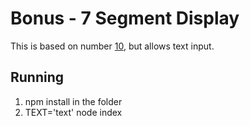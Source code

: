 # Bonus - 7 Segment Display

This is based on number [10](../10_7_segment_display/README.md), but allows text input.

## Running

1. npm install in the folder
2. TEXT='text' node index
